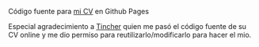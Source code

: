 Código fuente para [mi CV](http://jmtast.github.io) en Github Pages

Especial agradecimiento a [Tincher](http://github.com/mcarreiro) quien me pasó el código fuente de su CV online y me dio permiso para reutilizarlo/modificarlo para hacer el mio.